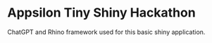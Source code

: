 # Appsilon Tiny Shiny Hackathon 

ChatGPT and Rhino framework used for this basic shiny application.



